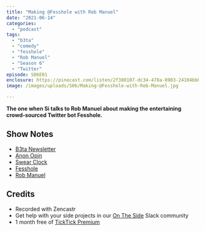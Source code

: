 ```yaml
---
title: "Making @Fesshole with Rob Manuel"
date: "2021-06-14"
categories: 
  - "podcast"
tags: 
  - "b3ta"
  - "comedy"
  - "fesshole"
  - "Rob Manuel"
  - "Season 6"
  - "Twitter"
episode: S06E01
enclosure: https://pinecast.com/listen/2f380107-dc34-478a-8903-24104bb68321.mp3
image: /images/uploads/S06/Making-@Fesshole-with-Rob-Manuel.jpg

---
```


**The one when Si talks to Rob Manuel about making the entertaining crowd-sourced Twitter bot Fesshole.**

## Show Notes

- [B3ta Newsletter](https://b3ta.com/subscribe/)
- [Anon Opin](https://twitter.com/anon_opin)
- [Swear Clock](https://twitter.com/swearclock)
- [Fesshole](https://twitter.com/fesshole)
- [Rob Manuel](https://twitter.com/robmanuel)

## Credits

- Recorded with Zencastr
- Get help with your side projects in our [On The Side](https://ontheside.network) Slack community
- 1 month free of [TickTick Premium](https://ticktick.com/r?c=dro4kuok)
